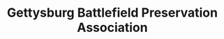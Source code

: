 ---
layout: repo
title: "Gettysburg Battlefield Preservation Association"
id: 14031
permalink: repos/14031/
---